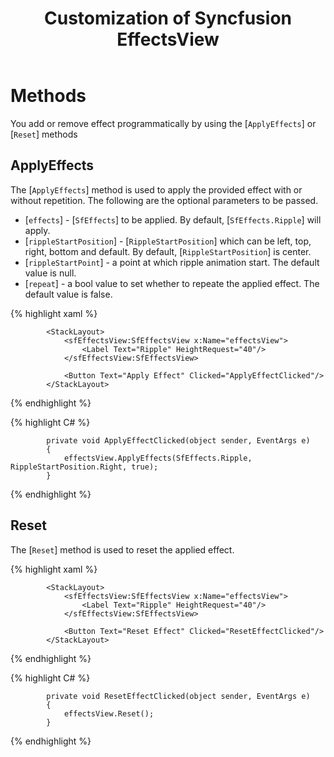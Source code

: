 ﻿---
layout: post
title: Customization of Syncfusion EffectsView
description: How to customize effectsview
platform: xamarin
control: SfEffectsView
documentation: ug
---

# Methods

You add or remove effect programmatically by using the [`ApplyEffects`] or [`Reset`] methods

## ApplyEffects

The [`ApplyEffects`] method is used to apply the provided effect with or without repetition. The following are the optional parameters to be passed.

* [`effects`] - [`SfEffects`] to be applied. By default, [`SfEffects.Ripple`] will apply.
* [`rippleStartPosition`] - [`RippleStartPosition`] which can be left, top, right, bottom and default. By default, [`RippleStartPosition`] is center.
* [`rippleStartPoint`] - a point at which ripple animation start. The default value is null.
* [`repeat`] - a bool value to set whether to repeate the applied effect. The default value is false.

{% highlight xaml %} 

            <StackLayout>
                <sfEffectsView:SfEffectsView x:Name="effectsView">
                    <Label Text="Ripple" HeightRequest="40"/>
                </sfEffectsView:SfEffectsView>
         
                <Button Text="Apply Effect" Clicked="ApplyEffectClicked"/>
            </StackLayout>

{% endhighlight %}

{% highlight C# %} 

            private void ApplyEffectClicked(object sender, EventArgs e)
            {
                effectsView.ApplyEffects(SfEffects.Ripple, RippleStartPosition.Right, true);
            }

{% endhighlight %}

## Reset

The [`Reset`] method is used to reset the applied effect.

{% highlight xaml %} 

            <StackLayout>
                <sfEffectsView:SfEffectsView x:Name="effectsView">
                    <Label Text="Ripple" HeightRequest="40"/>
                </sfEffectsView:SfEffectsView>
         
                <Button Text="Reset Effect" Clicked="ResetEffectClicked"/>
            </StackLayout>

{% endhighlight %}

{% highlight C# %} 

            private void ResetEffectClicked(object sender, EventArgs e)
            {
                effectsView.Reset();
            }

{% endhighlight %}
